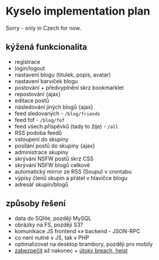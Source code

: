 # Kyselo implementation plan

Sorry - only in Czech for now.

## kýžená funkcionalita

- registrace
- login/logout
- nastavení blogu (titulek, popis, avatar)
- nastavení barviček blogu
- postování + předvyplnění skrz bookmarklet
- repostování {ajax}
- editace postů
- následování jiných blogů {ajax}
- feed sledovaných - `/blog/friends`
- feed fof - `/blog/fof`
- feed všech příspěvků (tady to žije) - `/all`
- RSS podoba feedů
- vstoupení do skupiny
- posílání postů do skupiny {ajax}
- administrace skupiny
- skrývání NSFW postů skrz CSS
- skrývání NSFW blogů celkově
- automatický mirror ze RSS (Soupu) v crontabu
- výpisy členů skupin a přátel v hlavičce blogu
- adresář skupin/blogů

## způsoby řešení

- data do SQlite, později MySQL
- obrázky na FS, později S3?
- komunikace JS frontend «» backend - JSON-RPC
- co není nutné v JS, tak v PHP
- optimalizovat na desktop brambory, později pro mobily
- [zabezpečit](http://flourishlib.com/docs/Security) až nakonec + [útoky breach, heist](https://www.fg.cz/cs/deje-se/prolomeni-sifrovaneho-protokolu-https-10930)